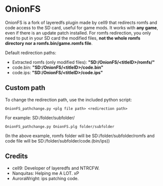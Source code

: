 # OnionFS
OnionFS is a fork of layeredfs plugin made by cell9 that redirects romfs and code access to the SD card, useful for game mods. It works with **any game**, even if there is an update patch installed. For romfs redirection, you only need to put in your SD card the modified files, **not the whole romfs directory nor a romfs.bin/game.romfs file**.

Default redirection paths:
- Extracted romfs (only modified files): **"SD:/OnionFS/\<titleID\>/romfs/"** 
- code.bin: **"SD:/OnionFS/\<titleID\>/code.bin"**
- code.ips: **"SD:/OnionFS/\<titleID\>/code.ips"**

## Custom path
To change the redirection path, use the included python script:

```
OnionFS_pathchange.py <plg file path> <redirection path>
```
For example: SD:/folder/subfolder/
```
OnionFS_pathchange.py OnionFS.plg folder/subfolder
```
(In the above example, romfs folder will be SD:/folder/subfolder/romfs and code file will be SD:/folder/subfolder/code.(bin/ips))

## Credits
- cell9: Developer of layeredfs and NTRCFW.
- Nanquitas: Helping me A LOT. xP
- AuroraWright: ips patching code. 
